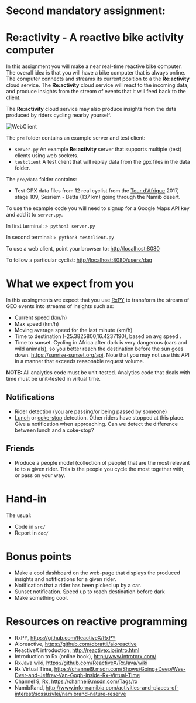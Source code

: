 # Second mandatory assignment:
# Re:activity - A reactive bike activity computer

In this assignment you will make a near real-time reactive bike computer. The overall idea is that you will have a bike computer that is always online. The computer connects and streams its current position to a the **Re:activity** cloud service. The **Re:activity** cloud service will react to the incoming data, and produce insights from the stream of events that it will feed back to the client.

The **Re:activity** cloud service may also produce insights from the data produced by riders cycling nearby yourself.

![WebClient](./pre/webclient.png)

The `pre` folder contains an example server and test client:

* `server.py` An example **Re:activity** server that supports multiple (test) clients using web sockets.
* `testclient` A test client that will replay data from the gpx files in the data folder.

The `pre/data` folder contains:
* Test GPX data files from 12 real cyclist from the [Tour d'Afrique](http://tdaglobalcycling.com/tour-dafrique) 2017, stage 109, Sesriem - Betta (137 km) going through the Namib desert.

To use the example code you will need to signup for a Google Maps API key and add it to `server.py`.

In first terminal:
`> python3 server.py`

In second terminal:
`> python3 testclient.py`

To use a web client, point your browser to:
[http//localhost:8080](http//localhost:8080)

To follow a particular cyclist:
[http//localhost:8080/users/dag](http//localhost:8080/users/dag)

# What we expect from you

In this assingments we expect that you use [RxPY](https://github.com/ReactiveX/RxPY) to transform the stream of GEO events into streams of insights such as:

* Current speed (km/h)
* Max speed (km/h)
* Moving average speed for the last minute (km/h)
* Time to destination (-25.3825800,16.4237190), based on avg speed .
* Time to sunset. Cycling in Africa after dark is very dangerous (cars and wild animals), so you better reach the destination before the sun goes down. https://sunrise-sunset.org/api. Note that you may not use this API in a manner that exceeds reasonable request volume.

**NOTE:** All analytics code must be unit-tested. Analytics code that deals with time must be unit-tested in virtual time.

## Notifications

* Rider detection (you are passing/or being passed by someone)
* [Lunch](http://tdaglobalcycling.com/2013/04/the-lunch-truck/) or [coke-stop](http://tdaglobalcycling.com/2015/03/i-really-want-a-coke-stop/) detection. Other riders have stopped at this place. Give a notification when approaching. Can we detect the difference between lunch and a coke-stop?

## Friends

* Produce a people model (collection of people) that are the most relevant to to a given rider. This is the people you cycle the most together with, or pass on your way.

# Hand-in

The usual:

* Code in `src/`
* Report in `doc/`

# Bonus points

* Make a cool dashboard on the web-page that displays the produced insights and notifications for a given rider.
* Notification that a rider has been picked up by a car.
* Sunset notification. Speed up to reach destination before dark
* Make something cool.

# Resources on reactive programming

* RxPY, https://github.com/ReactiveX/RxPY
* Aioreactive, https://github.com/dbrattli/aioreactive
* ReactiveX introduction, http://reactivex.io/intro.html
* Introduction to Rx (online book), http://www.introtorx.com/
* RxJava wiki, https://github.com/ReactiveX/RxJava/wiki
* Rx Virtual Time, https://channel9.msdn.com/Shows/Going+Deep/Wes-Dyer-and-Jeffrey-Van-Gogh-Inside-Rx-Virtual-Time
* Channel 9, Rx, https://channel9.msdn.com/Tags/rx
* NamibRand, http://www.info-namibia.com/activities-and-places-of-interest/sossusvlei/namibrand-nature-reserve
